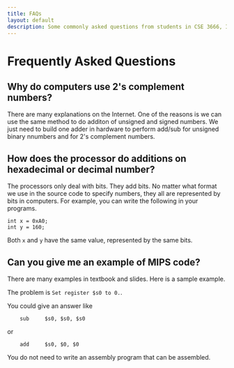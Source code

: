 ```yaml
---
title: FAQs
layout: default
description: Some commonly asked questions from students in CSE 3666, Introduction to Computer Architecture.
---
```


# Frequently Asked Questions

## Why do computers use 2's complement numbers?

There are many explanations on the Internet. One of the reasons is we can use
the same method to do additon of unsigned and signed numbers. We just need to
build one adder in hardware to perform add/sub for unsigned binary nnumbers and
for 2's complement numbers.  

## How does the processor do additions on hexadecimal or decimal number?

The processors only deal with bits. They add bits. No matter what format we use
in the source code to specify numbers, they all are represented by bits in
computers. For example, you can write the following in your programs.

```
int x = 0xA0; 
int y = 160; 
```

Both ```x``` and ```y``` have the same value, represented by the same bits.

## Can you give me an example of MIPS code?  

There are many examples in textbook and slides. Here is a sample example. 

The problem is `Set register $s0 to 0.`. 

You could give an answer like 

```
	sub 	$s0, $s0, $s0
```

or 


```
	add 	$s0, $0, $0
```

You do not need to write an assembly program that can be assembled.

